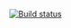 [![Build status](https://ci.appveyor.com/api/projects/status/wy2sr26d9m54dv3m?svg=true)](https://ci.appveyor.com/project/satriks/ajs-lesson4-task3)

